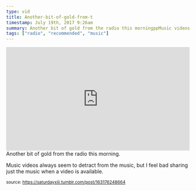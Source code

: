 ```yaml
---
type: vid
title: Another-bit-of-gold-from-t
timestamp: July 19th, 2017 9:26am
summary: Another bit of gold from the radio this morningppMusic videos always seem to detract from the music but I feel bad sharing just the music when a
tags: ["radio", "recommended", "music"]
---
```

<iframe width="500" height="281"  id="youtube_iframe" src="https://www.youtube.com/embed/bcnIhzaDTd0?feature=oembed&amp;enablejsapi=1&amp;origin=http://safe.txmblr.com&amp;wmode=opaque" frameborder="0" allow="accelerometer; autoplay; clipboard-write; encrypted-media; gyroscope; picture-in-picture" allowfullscreen></iframe>                    
                                            <div class="caption">
Another bit of gold from the radio this morning.

Music videos always seem to detract from the music, but I feel bad sharing just the music when a video is available.
 
                                                    
<small>source: https://saturdayxiii.tumblr.com/post/163176248664</small>